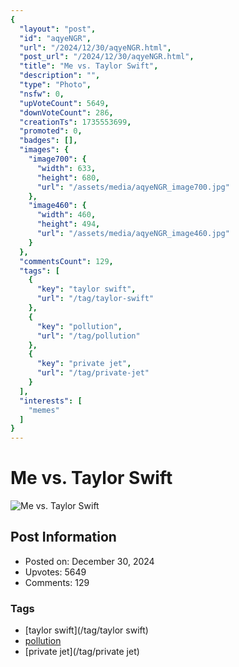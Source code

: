 ```yaml
---
{
  "layout": "post",
  "id": "aqyeNGR",
  "url": "/2024/12/30/aqyeNGR.html",
  "post_url": "/2024/12/30/aqyeNGR.html",
  "title": "Me vs. Taylor Swift",
  "description": "",
  "type": "Photo",
  "nsfw": 0,
  "upVoteCount": 5649,
  "downVoteCount": 286,
  "creationTs": 1735553699,
  "promoted": 0,
  "badges": [],
  "images": {
    "image700": {
      "width": 633,
      "height": 680,
      "url": "/assets/media/aqyeNGR_image700.jpg"
    },
    "image460": {
      "width": 460,
      "height": 494,
      "url": "/assets/media/aqyeNGR_image460.jpg"
    }
  },
  "commentsCount": 129,
  "tags": [
    {
      "key": "taylor swift",
      "url": "/tag/taylor-swift"
    },
    {
      "key": "pollution",
      "url": "/tag/pollution"
    },
    {
      "key": "private jet",
      "url": "/tag/private-jet"
    }
  ],
  "interests": [
    "memes"
  ]
}
---
```


# Me vs. Taylor Swift

![Me vs. Taylor Swift](/assets/media/aqyeNGR_image700.jpg)

## Post Information

- Posted on: December 30, 2024
- Upvotes: 5649
- Comments: 129

### Tags

- [taylor swift](/tag/taylor swift)
- [pollution](/tag/pollution)
- [private jet](/tag/private jet)
